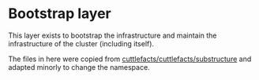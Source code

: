 # Bootstrap layer

This layer exists to bootstrap the infrastructure and maintain the
infrastructure of the cluster (including itself).

The files in here were copied from
[cuttlefacts/cuttlefacts/substructure](https://github.com/cuttlefacts/cuttlefacts/tree/master/substructure)
and adapted minorly to change the namespace.
